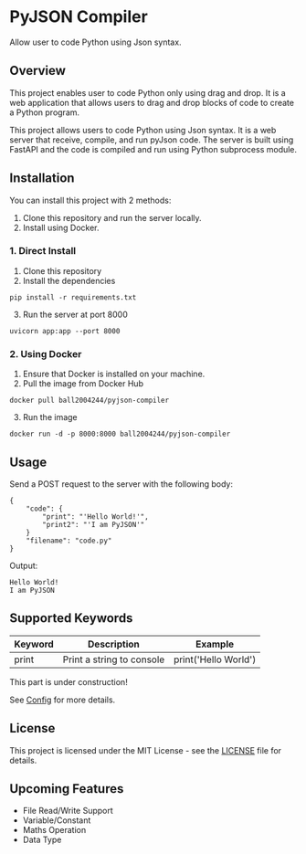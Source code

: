 # PyJSON Compiler

Allow user to code Python using Json syntax.

## Overview

This project enables user to code Python only using drag and drop. It is a web application that allows users to drag and drop blocks of code to create a Python program.

This project allows users to code Python using Json syntax. It is a web server that receive, compile, and run pyJson code. The server is built using FastAPI and the code is compiled and run using Python subprocess module.

## Installation

You can install this project with 2 methods:

1. Clone this repository and run the server locally.
2. Install using Docker.

### 1. Direct Install

1. Clone this repository
2. Install the dependencies

```
pip install -r requirements.txt
```

3. Run the server at port 8000

```
uvicorn app:app --port 8000
```

### 2. Using Docker

1. Ensure that Docker is installed on your machine.
2. Pull the image from Docker Hub

```
docker pull ball2004244/pyjson-compiler
```

3. Run the image

```
docker run -d -p 8000:8000 ball2004244/pyjson-compiler
```

## Usage

Send a POST request to the server with the following body:

```
{
    "code": {
        "print": "'Hello World!'",
        "print2": "'I am PyJSON'"
    }
    "filename": "code.py"
}
```

Output:

```
Hello World!
I am PyJSON
```

## Supported Keywords

| Keyword | Description               | Example              |
| ------- | ------------------------- | -------------------- |
| print   | Print a string to console | print('Hello World') |

This part is under construction!

See [Config](pyjson.config.json) for more details.

## License

This project is licensed under the MIT License - see the [LICENSE](LICENSE) file for details.

## Upcoming Features

- File Read/Write Support
- Variable/Constant
- Maths Operation
- Data Type
